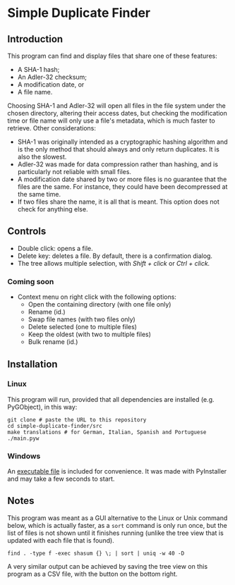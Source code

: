 # Simple Duplicate Finder

## Introduction

This program can find and display files that share one of these features:

- A SHA-1 hash;
- An Adler-32 checksum;
- A modification date, or
- A file name.

Choosing SHA-1 and Adler-32 will open all files in the file system under the chosen directory, altering their access dates, but checking the modification time or file name will only use a file's metadata, which is much faster to retrieve. Other considerations:

- SHA-1 was originally intended as a cryptographic hashing algorithm and is the only method that should always and only return duplicates. It is also the slowest.
- Adler-32 was made for data compression rather than hashing, and is particularly not reliable with small files.
- A modification date shared by two or more files is no guarantee that the files are the same. For instance, they could have been decompressed at the same time.
- If two files share the name, it is all that is meant. This option does not check for anything else.

## Controls

- Double click: opens a file.
- Delete key: deletes a file. By default, there is a confirmation dialog.
- The tree allows multiple selection, with _Shift + click_ or _Ctrl + click._

### Coming soon

- Context menu on right click with the following options:
  - Open the containing directory (with one file only)
  - Rename (id.)
  - Swap file names (with two files only)
  - Delete selected (one to multiple files)
  - Keep the oldest (with two to multiple files)
  - Bulk rename (id.)

## Installation

### Linux

This program will run, provided that all dependencies are installed (e.g. PyGObject), in this way:

```shell
git clone # paste the URL to this repository
cd simple-duplicate-finder/src
make translations # for German, Italian, Spanish and Portuguese
./main.pyw
```

### Windows

An [executable file](https://github.com/moltenib/repo/raw/refs/heads/master/simple-duplicate-finder/dist/simple-duplicate-finder.exe) is included for convenience. It was made with PyInstaller and may take a few seconds to start.

## Notes

This program was meant as a GUI alternative to the Linux or Unix command below, which is actually faster, as a `sort` command is only run once, but the list of files is not shown until it finishes running (unlike the tree view that is updated with each file that is found).

`find . -type f -exec shasum {} \; | sort | uniq -w 40 -D`

A very similar output can be achieved by saving the tree view on this program as a CSV file, with the button on the bottom right.
